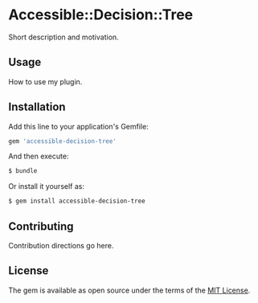 # Accessible::Decision::Tree
Short description and motivation.

## Usage
How to use my plugin.

## Installation
Add this line to your application's Gemfile:

```ruby
gem 'accessible-decision-tree'
```

And then execute:
```bash
$ bundle
```

Or install it yourself as:
```bash
$ gem install accessible-decision-tree
```

## Contributing
Contribution directions go here.

## License
The gem is available as open source under the terms of the [MIT License](http://opensource.org/licenses/MIT).
